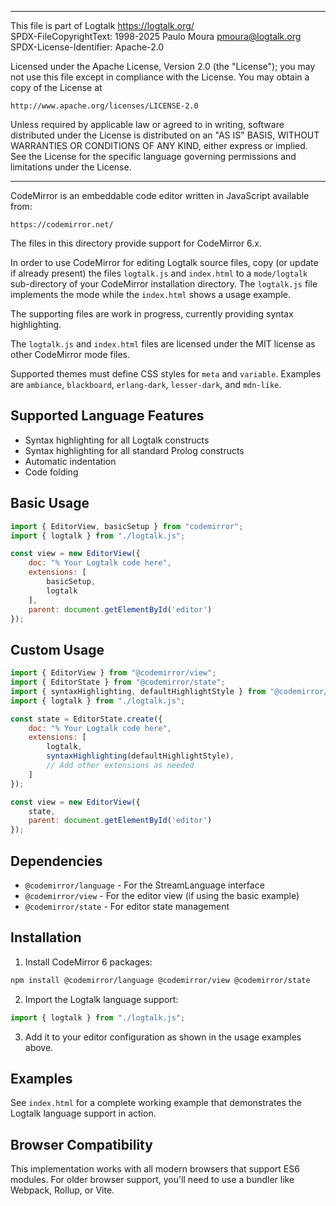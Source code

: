 ________________________________________________________________________

This file is part of Logtalk <https://logtalk.org/>  
SPDX-FileCopyrightText: 1998-2025 Paulo Moura <pmoura@logtalk.org>  
SPDX-License-Identifier: Apache-2.0

Licensed under the Apache License, Version 2.0 (the "License");
you may not use this file except in compliance with the License.
You may obtain a copy of the License at

    http://www.apache.org/licenses/LICENSE-2.0

Unless required by applicable law or agreed to in writing, software
distributed under the License is distributed on an "AS IS" BASIS,
WITHOUT WARRANTIES OR CONDITIONS OF ANY KIND, either express or implied.
See the License for the specific language governing permissions and
limitations under the License.
________________________________________________________________________


CodeMirror is an embeddable code editor written in JavaScript available from:

	https://codemirror.net/

The files in this directory provide support for CodeMirror 6.x.

In order to use CodeMirror for editing Logtalk source files, copy (or update
if already present) the files `logtalk.js` and `index.html` to a `mode/logtalk`
sub-directory of your CodeMirror installation directory. The `logtalk.js` file
implements the mode while the `index.html` shows a usage example.

The supporting files are work in progress, currently providing syntax
highlighting.

The `logtalk.js` and `index.html` files are licensed under the MIT license
as other CodeMirror mode files.

Supported themes must define CSS styles for `meta` and `variable`. Examples
are `ambiance`, `blackboard`, `erlang-dark`, `lesser-dark`, and `mdn-like`.

Supported Language Features
---------------------------

- Syntax highlighting for all Logtalk constructs
- Syntax highlighting for all standard Prolog constructs
- Automatic indentation
- Code folding

Basic Usage
-----------

```javascript
import { EditorView, basicSetup } from "codemirror";
import { logtalk } from "./logtalk.js";

const view = new EditorView({
    doc: "% Your Logtalk code here",
    extensions: [
        basicSetup,
        logtalk
    ],
    parent: document.getElementById('editor')
});
```

Custom Usage
------------

```javascript
import { EditorView } from "@codemirror/view";
import { EditorState } from "@codemirror/state";
import { syntaxHighlighting, defaultHighlightStyle } from "@codemirror/language";
import { logtalk } from "./logtalk.js";

const state = EditorState.create({
    doc: "% Your Logtalk code here",
    extensions: [
        logtalk,
        syntaxHighlighting(defaultHighlightStyle),
        // Add other extensions as needed
    ]
});

const view = new EditorView({
    state,
    parent: document.getElementById('editor')
});
```

Dependencies
------------

- `@codemirror/language` - For the StreamLanguage interface
- `@codemirror/view` - For the editor view (if using the basic example)
- `@codemirror/state` - For editor state management

Installation
------------

1. Install CodeMirror 6 packages:

```bash
npm install @codemirror/language @codemirror/view @codemirror/state
```

2. Import the Logtalk language support:

```javascript
import { logtalk } from "./logtalk.js";
```

3. Add it to your editor configuration as shown in the usage examples above.

Examples
--------

See `index.html` for a complete working example that demonstrates the Logtalk
language support in action.

Browser Compatibility
---------------------

This implementation works with all modern browsers that support ES6 modules.
For older browser support, you'll need to use a bundler like Webpack, Rollup,
or Vite.
